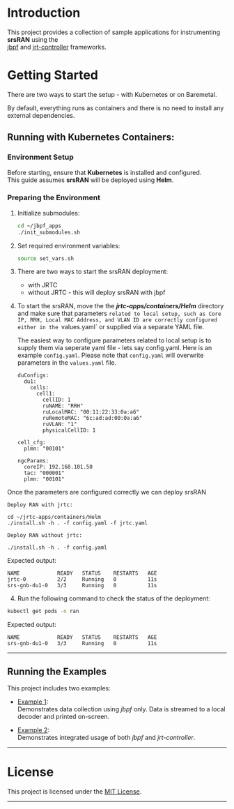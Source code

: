# Introduction

This project provides a collection of sample applications for instrumenting **srsRAN** using the  
[jbpf](https://github.com/microsoft/jbpf) and [jrt-controller](https://github.com/microsoft/jrt-controller) frameworks.

# Getting Started

There are two ways to start the setup - with Kubernetes or on Baremetal. 

By default, everything runs as containers and there is no need to install any external dependencies. 

## Running with Kubernetes Containers:

### Environment Setup

Before starting, ensure that **Kubernetes** is installed and configured.  
This guide assumes **srsRAN** will be deployed using **Helm**.

### Preparing the Environment

1. Initialize submodules:

    ```bash
    cd ~/jbpf_apps
    ./init_submodules.sh
    ```

2. Set required environment variables:

    ```bash
    source set_vars.sh
    ```

3. There are two ways to start the srsRAN deployment:
   - with JRTC
   - without JRTC - this will deploy srsRAN with jbpf

4. To start the srsRAN, move the the ***jrtc-apps/containers/Helm*** directory and make sure that parameters `related to local setup, such as Core IP, RRH, Local MAC Address, and VLAN ID are correctly configured either in the `values.yaml` or supplied via a separate YAML file. 

    The easiest way to configure parameters related to local setup is to supply them via seperate yaml file - lets say config.yaml. Here is an example `config.yaml`. Please note that `config.yaml` will overwrite parameters in the `values.yaml` file.

    ```
    duConfigs:
      du1:
        cells:
          cell1:
            cellID: 1
            ruNAME: "RRH"
            ruLocalMAC: "00:11:22:33:0a:a6" 
            ruRemoteMAC: "6c:ad:ad:00:0a:a6"
            ruVLAN: "1"
            physicalCellID: 1

    cell_cfg:
      plmn: "00101"

    ngcParams:
      coreIP: 192.168.101.50 
      tac: "000001" 
      plmn: "00101" 
    ```


  Once the parameters are configured correctly we can deploy srsRAN

  `Deploy RAN with jrtc:`

  ```
  cd ~/jrtc-apps/containers/Helm
  ./install.sh -h . -f config.yaml -f jrtc.yaml
  ```

  `Deploy RAN without jrtc:`

  ```
  ./install.sh -h . -f config.yaml
  ```

  
  Expected output:

  ```
  NAME            READY   STATUS    RESTARTS   AGE
  jrtc-0          2/2     Running   0          11s
  srs-gnb-du1-0   3/3     Running   0          11s
  ```

4. Run the following command to check the status of the deployment:

  ```bash
  kubectl get pods -n ran
  ```

  Expected output:

  ```
  NAME            READY   STATUS    RESTARTS   AGE
  srs-gnb-du1-0   3/3     Running   0          11s
  ```

---

## Running the Examples

This project includes two examples:

- [Example 1](./docs/example_no_jrtc.md):  
  Demonstrates data collection using *jbpf* only. Data is streamed to a local decoder and printed on-screen.

- [Example 2](./docs/example_w_jrtc.md):  
  Demonstrates integrated usage of both *jbpf* and *jrt-controller*.

---

# License

This project is licensed under the [MIT License](LICENSE.md).

---